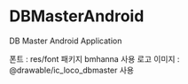 # DBMasterAndroid
DB Master Android Application

폰트 : res/font 패키지 bmhanna 사용
로고 이미지 : @drawable/ic_loco_dbmaster 사용
